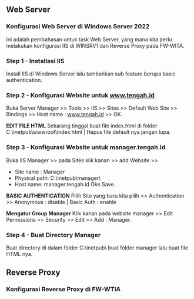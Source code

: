 ## Web Server
### Konfigurasi Web Server di Windows Server 2022
Ini adalah pembahasan untuk task Web Server, yang mana kita perlu melakukan konfigurasi IIS di WINSRV1 dan Reverse Proxy pada FW-WITA.
### Step 1 - Installasi IIS
Install IIS di Windows Server lalu tambahkan sub feature berupa basic authentication.
### Step 2 - Konfigurasi Website untuk www.tengah.id

Buka Server Manager >> Tools >> IIS >> Sites >> Default Web Site >> Bindings >> Host name : www.tengah.id >> OK.

**EDIT FILE HTML**
Sekarang tinggal buat file index.html di folder C:\inetpub\wwwroot\index.html | Hapus file default nya jangan lupa.

### Step 3 - Konfigurasi Website untuk manager.tengah.id
Buka IIS Manager >> pada Sites klik kanan >> add Website >> 
- Site name : Manager
- Physical path: C:\inetpub\manager\
- Host name: manager.tengah.id
Oke Save.

**BASIC AUTHENTICATION**
Pilih Site yang baru kita pilih >> Authentication >> Anonymous : disable | Basic Auth : enable

**Mengatur Group Manager**
Klik kanan pada website manager >> Edit Permissions >> Security >> Edit >> Add : Manager.

### Step 4 - Buat Directory Manager
Buat directory di dalam folder C:\inetpub\ buat folder manager lalu buat file HTML nya.

## Reverse Proxy
### Konfigurasi Reverse Proxy di FW-WTIA
